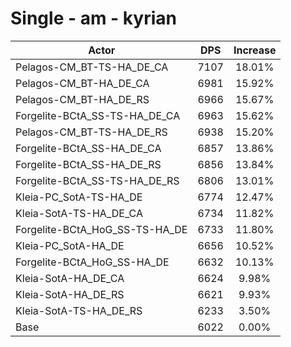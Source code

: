 # Single - am - kyrian
| Actor | DPS | Increase |
|---|:---:|:---:|
|Pelagos-CM_BT-TS-HA_DE_CA|7107|18.01%|
|Pelagos-CM_BT-HA_DE_CA|6981|15.92%|
|Pelagos-CM_BT-HA_DE_RS|6966|15.67%|
|Forgelite-BCtA_SS-TS-HA_DE_CA|6963|15.62%|
|Pelagos-CM_BT-TS-HA_DE_RS|6938|15.20%|
|Forgelite-BCtA_SS-HA_DE_CA|6857|13.86%|
|Forgelite-BCtA_SS-HA_DE_RS|6856|13.84%|
|Forgelite-BCtA_SS-TS-HA_DE_RS|6806|13.01%|
|Kleia-PC_SotA-TS-HA_DE|6774|12.47%|
|Kleia-SotA-TS-HA_DE_CA|6734|11.82%|
|Forgelite-BCtA_HoG_SS-TS-HA_DE|6733|11.80%|
|Kleia-PC_SotA-HA_DE|6656|10.52%|
|Forgelite-BCtA_HoG_SS-HA_DE|6632|10.13%|
|Kleia-SotA-HA_DE_CA|6624|9.98%|
|Kleia-SotA-HA_DE_RS|6621|9.93%|
|Kleia-SotA-TS-HA_DE_RS|6233|3.50%|
|Base|6022|0.00%|
